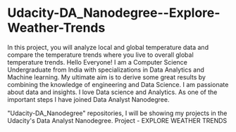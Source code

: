 # Udacity-DA_Nanodegree--Explore-Weather-Trends
In this project, you will analyze local and global temperature data and compare the temperature trends where you live to overall global temperature trends.
Hello Everyone! I am a Computer Science Undergraduate from India with specializations in Data Analytics and Machine learning. My ultimate aim is to derive some great results by combining the knowledge of engineering and Data Science. I am passionate about data and insights. I love Data science and Analytics. As one of the important steps I have joined Data Analyst Nanodegree.

"Udacity-DA_Nanodegree" repositories, I will be showing my projects in the Udacity's Data Analyst Nanodegree.
Project - EXPLORE WEATHER TRENDS
